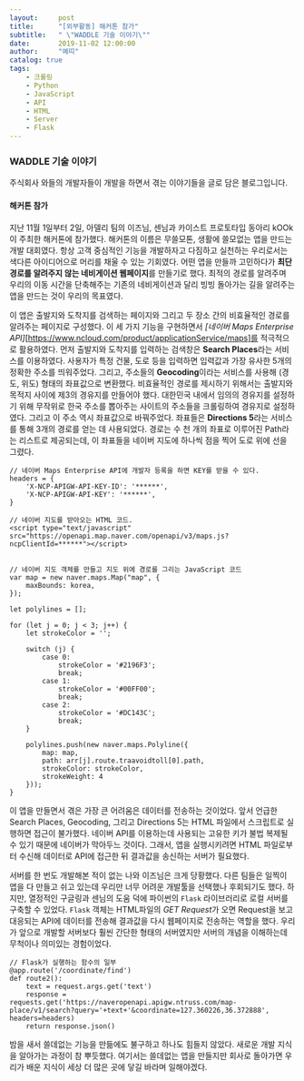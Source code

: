 ```yaml
---
layout:     post
title:      "[외부활동] 해커톤 참가"
subtitle:   " \"WADDLE 기술 이야기\""
date:       2019-11-02 12:00:00
author:     "예띠"
catalog: true
tags:
    - 크롤링
    - Python
    - JavaScript
    - API
    - HTML
    - Server
    - Flask
---
```


### WADDLE 기술 이야기

주식회사 와들의 개발자들이 개발을 하면서 겪는 이야기들을 글로 담은 블로그입니다. 

#### 해커톤 참가
지난 11월 1일부터 2일, 아델리 팀의 이즈님, 센님과 카이스트 프로토타입 동아리 kOOk이 주최한 해커톤에 참가했다. 해커톤의 이름은 무쓸모톤, 생활에 쓸모없는 앱을 만드는 개발 대회였다. 항상 고객 중심적인 기능을 개발하자고 다짐하고 실천하는 우리로서는 색다른 아이디어으로 머리를 채울 수 있는 기회였다. 어떤 앱을 만들까 고민하다가 **최단경로를 알려주지 않는 네비게이션 웹페이지**를 만들기로 했다. 최적의 경로를 알려주며 우리의 이동 시간을 단축해주는 기존의 네비게이션과 달리 빙빙 돌아가는 길을 알려주는 앱을 만드는 것이 우리의 목표였다.

이 앱은 출발지와 도착지를 검색하는 페이지와 그리고 두 장소 간의 비효율적인 경로를 알려주는 페이지로 구성했다. 이 세 가지 기능을 구현하면서 *[네이버 Maps Enterprise API]*[https://www.ncloud.com/product/applicationService/maps]를 적극적으로 활용하였다. 먼저 출발지와 도착지를 입력하는 검색창은 **Search Places**라는 서비스를 이용하였다. 사용자가 특정 건물, 도로 등을 입력하면 입력값과 가장 유사한 5개의 정확한 주소를 띄워주었다. 그리고, 주소들의 **Geocoding**이라는 서비스를 사용해 (경도, 위도) 형태의 좌표값으로 변환했다. 비효율적인 경로를 제시하기 위해서는 출발지와 목적지 사이에 제3의 경유지를 만들어야 했다. 대한민국 내에서 임의의 경유지를 설정하기 위해 무작위로 한국 주소를 뽑아주는 사이트의 주소들을 크롤링하여 경유지로 설정하였다. 그리고 이 주소 역시 좌표값으로 바꿔주었다. 좌표들은 **Directions 5**라는 서비스를 통해 3개의 경로를 얻는 데 사용되었다. 경로는 수 천 개의 좌표로 이루어진 Path라는 리스트로 제공되는데, 이 좌표들을 네이버 지도에 하나씩 점을 찍어 도로 위에 선을 그렸다.

```
// 네이버 Maps Enterprise API에 개발자 등록을 하면 KEY를 받을 수 있다.
headers = {
    'X-NCP-APIGW-API-KEY-ID': '******',
    'X-NCP-APIGW-API-KEY': '******',
}

// 네이버 지도를 받아오는 HTML 코드.
<script type="text/javascript" src="https://openapi.map.naver.com/openapi/v3/maps.js?ncpClientId=******"></script>


// 네이버 지도 객체를 만들고 지도 위에 경로를 그리는 JavaScript 코드
var map = new naver.maps.Map("map", {
    maxBounds: korea,
});

let polylines = [];

for (let j = 0; j < 3; j++) {
    let strokeColor = '';

    switch (j) {
        case 0:
            strokeColor = '#2196F3';
            break;
        case 1:
            strokeColor = '#00FF00';
            break;
        case 2:
            strokeColor = '#DC143C';
            break;
    }

    polylines.push(new naver.maps.Polyline({
        map: map,
        path: arr[j].route.traavoidtoll[0].path,
        strokeColor: strokeColor,
        strokeWeight: 4
    }));
}
```

이 앱을 만들면서 겪은 가장 큰 어려움은 데이터를 전송하는 것이었다. 앞서 언급한 Search Places, Geocoding, 그리고 Directions 5는 HTML 파일에서 스크립트로 실행하면 접근이 불가했다. 네이버 API를 이용하는데 사용되는 고유한 키가 불법 복제될 수 있기 때문에 네이버가 막아두느 것이다. 그래서, 앱을 실행시키려면 HTML 파일로부터 수신해 데이터로 API에 접근한 뒤 결과값을 송신하는 서버가 필요했다. 

서버를 한 번도 개발해본 적이 없는 나와 이즈님은 크게 당황했다. 다른 팀들은 일찍이 앱을 다 만들고 쉬고 있는데 우리만 너무 어려운 개발툴을 선택했나 후회되기도 했다. 하지만, 열정적인 구글링과 센님의 도움 덕에 파이썬의 `Flask` 라이브러리로 로컬 서버를 구축할 수 있었다. `Flask` 객체는 HTML파일의 *GET Request*가 오면 Request을 보고 대응되는 API에 데이터를 전송해 결과값을 다시 웹페이지로 전송하는 역할을 했다. 우리가 앞으로 개발할 서버보다 훨씬 간단한 형태의 서버였지만 서버의 개념을 이해하는데 무척이나 의미있는 경험이었다.

```
// Flask가 실행하는 함수의 일부
@app.route('/coordinate/find')
def route2():
    text = request.args.get('text')
    response = requests.get('https://naveropenapi.apigw.ntruss.com/map-place/v1/search?query='+text+'&coordinate=127.360226,36.372888', headers=headers)
    return response.json()
```

밤을 새서 쓸데없는 기능을 만듦에도 불구하고 하나도 힘들지 않았다. 새로운 개발 지식을 알아가는 과정이 참 뿌듯했다. 여기서는 쓸데없는 앱을 만들지만 회사로 돌아가면 우리가 배운 지식이 세상 더 많은 곳에 닿길 바라며 일해야겠다.